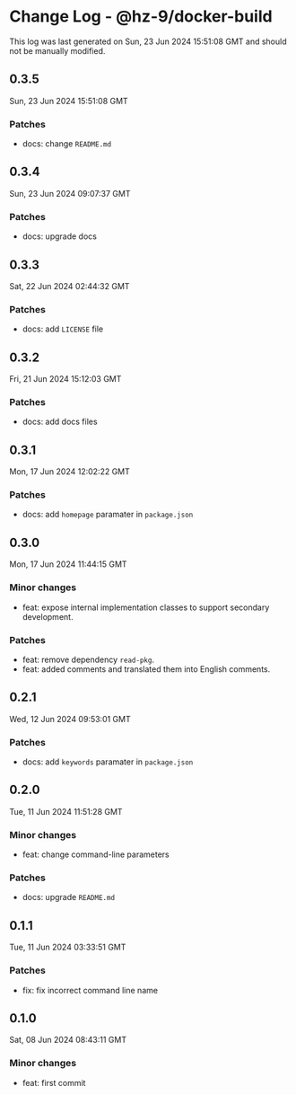 # Change Log - @hz-9/docker-build

This log was last generated on Sun, 23 Jun 2024 15:51:08 GMT and should not be manually modified.

## 0.3.5
Sun, 23 Jun 2024 15:51:08 GMT

### Patches

- docs: change `README.md`

## 0.3.4
Sun, 23 Jun 2024 09:07:37 GMT

### Patches

- docs: upgrade docs

## 0.3.3
Sat, 22 Jun 2024 02:44:32 GMT

### Patches

- docs: add `LICENSE` file

## 0.3.2
Fri, 21 Jun 2024 15:12:03 GMT

### Patches

- docs: add docs files

## 0.3.1
Mon, 17 Jun 2024 12:02:22 GMT

### Patches

- docs: add `homepage` paramater in `package.json`

## 0.3.0
Mon, 17 Jun 2024 11:44:15 GMT

### Minor changes

- feat: expose internal implementation classes to support secondary development.

### Patches

- feat: remove dependency `read-pkg`.
- feat: added comments and translated them into English comments.

## 0.2.1
Wed, 12 Jun 2024 09:53:01 GMT

### Patches

- docs: add `keywords` paramater in `package.json`

## 0.2.0
Tue, 11 Jun 2024 11:51:28 GMT

### Minor changes

- feat: change command-line parameters 

### Patches

- docs: upgrade `README.md`

## 0.1.1
Tue, 11 Jun 2024 03:33:51 GMT

### Patches

- fix: fix incorrect command line name

## 0.1.0
Sat, 08 Jun 2024 08:43:11 GMT

### Minor changes

- feat: first commit

